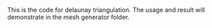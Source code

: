This is the code for delaunay triangulation.
The usage and result will demonstrate in the mesh generator folder.
